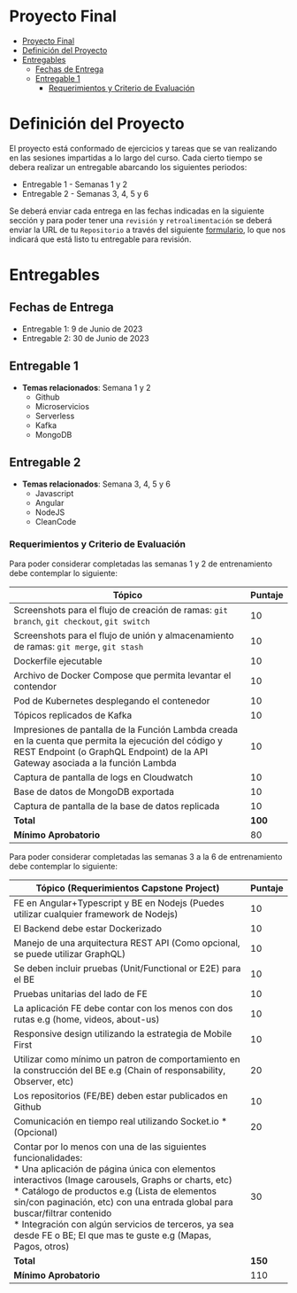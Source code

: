 # Proyecto Final
- [Proyecto Final](#proyecto-final)
- [Definición del Proyecto](#definici%C3%B3n-del-proyecto)
- [Entregables](#entregables)
    - [Fechas de Entrega](#fechas-de-entrega)
    - [Entregable 1](#entregable-1)
        - [Requerimientos y Criterio de Evaluación](#requerimientos-y-criterio-de-evaluaci%C3%B3n)

# Definición del Proyecto
El proyecto está conformado de ejercicios y tareas que se van realizando en las sesiones impartidas a lo largo del curso. Cada cierto tiempo se debera realizar un entregable abarcando los siguientes periodos:
  - Entregable 1 - Semanas 1 y 2
  - Entregable 2 - Semanas 3, 4, 5 y 6

Se deberá enviar cada entrega en las fechas indicadas en la siguiente sección y para poder tener una `revisión` y `retroalimentación` se deberá enviar la URL de tu `Repositorio` a través del siguiente [formulario](https://forms.gle/rR2bwkKoPpUndnvy6), lo que nos indicará que está listo tu entregable para revisión.

# Entregables
## Fechas de Entrega
 - Entregable 1: 9 de Junio de 2023
 - Entregable 2: 30 de Junio de 2023

## Entregable 1

- **Temas relacionados**: Semana 1 y 2
  - Github
  - Microservicios
  - Serverless
  - Kafka
  - MongoDB

## Entregable 2

- **Temas relacionados**: Semana 3, 4, 5 y 6
  - Javascript
  - Angular
  - NodeJS
  - CleanCode

### Requerimientos y Criterio de Evaluación
Para poder considerar completadas las semanas 1 y 2 de entrenamiento debe contemplar lo siguiente:

| **Tópico**                                                                                                                          | **Puntaje** |
|-------------------------------------------------------------------------------------------------------------------------------------|-------------|
| Screenshots para el flujo de creación de ramas: `git branch`, `git checkout`, `git switch`                                          | 10          |
| Screenshots para el flujo de unión y almacenamiento de ramas: `git merge`, `git stash`                                              | 10          |
| Dockerfile ejecutable                                                                                                               | 10          |
| Archivo de Docker Compose que permita levantar el contendor                                                                         | 10          |
| Pod de Kubernetes desplegando el contenedor                                                                                         | 10          |
| Tópicos replicados de Kafka                                                                                                         | 10          |
| Impresiones de pantalla de la Función Lambda creada en la cuenta que permita la ejecución del código y REST Endpoint (o GraphQL Endpoint) de la API Gateway asociada a la función Lambda                                                                                           | 10          |
| Captura de pantalla de logs en Cloudwatch                                                                                           | 10          |
| Base de datos de MongoDB exportada                                                                                                  | 10          |
| Captura de pantalla de la base de datos replicada                                                                                   | 10          |
| **Total**                                                                                                                           | **100**     |
| **Mínimo Aprobatorio**                                                                                                              | 80          |

Para poder considerar completadas las semanas 3 a la 6 de entrenamiento debe contemplar lo siguiente:

| **Tópico** (Requerimientos Capstone Project)                                                                                        | **Puntaje** |
|-------------------------------------------------------------------------------------------------------------------------------------|-------------|
| FE en Angular+Typescript y BE en Nodejs (Puedes utilizar cualquier framework de Nodejs)                                             | 10          |
| El Backend debe estar Dockerizado                                                                                                   | 10          |
| Manejo de una arquitectura REST API (Como opcional, se puede utilizar GraphQL)                                                      | 10          |
| Se deben incluir pruebas (Unit/Functional or E2E) para el BE                                                                        | 10          |
| Pruebas unitarias del lado de FE                                                                                                    | 10          |
| La aplicación FE debe contar con los menos con dos rutas e.g (home, videos, about-us)                                               | 10          |
| Responsive design utilizando la estrategia de Mobile First                                                                          | 10          |
| Utilizar como mínimo un patron de comportamiento en la construcción del BE e.g (Chain of responsability, Observer, etc)             | 20          |
| Los repositorios (FE/BE) deben estar publicados en Github                                                                           | 10          |
| Comunicación en tiempo real utilizando Socket.io * (Opcional)                                                                       | 20          |
| Contar por lo menos con una de las siguientes funcionalidades: <br> * Una aplicación de página única con elementos interactivos (Image carousels, Graphs or charts, etc) <br> * Catálogo de productos e.g (Lista de elementos sin/con paginación, etc) con una entrada global para buscar/filtrar contenido <br> * Integración con algún servicios de terceros, ya sea desde FE o BE; El que mas te guste e.g (Mapas, Pagos, otros)                               | 30          |
| **Total**                                                                                                                           | **150**     |
| **Mínimo Aprobatorio**                                                                                                              | 110         |
